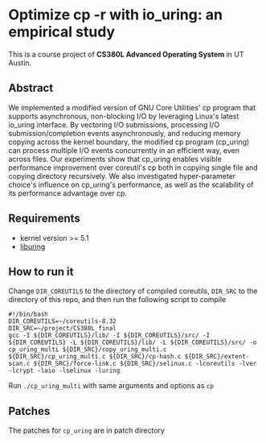 Optimize cp -r with io_uring: an empirical study
====
This is a course project of **CS380L Advanced Operating System** in UT Austin. 

Abstract
----
We implemented a modified version of GNU Core Utilities' cp program that supports asynchronous, non-blocking I/O by leveraging Linux's latest io_uring interface. By vectoring I/O submissions, processing I/O submission/completion events asynchronously, and reducing memory copying across the kernel boundary, the modified cp program (cp_uring) can process multiple I/O events concurrently in an efficient way, even across files. Our experiments show that cp_uring enables visible performance improvement over coreutil's cp both in copying single file and copying directory recursively. We also investigated hyper-parameter choice's influence on cp_uring's performance, as well as the scalability of its performance advantage over cp.

Requirements
----
- kernel version >= 5.1
- [liburing](https://github.com/axboe/liburing)

How to run it
----
Change ```DIR_COREUTILS``` to the directory of compiled coreutils, ```DIR_SRC``` to the directory of this repo, and then run the following script to compile
```
#!/bin/bash
DIR_COREUTILS=~/coreutils-8.32
DIR_SRC=~/project/CS380L_final
gcc -I ${DIR_COREUTILS}/lib/ -I ${DIR_COREUTILS}/src/ -I ${DIR_COREUTILS} -L ${DIR_COREUTILS}/lib/ -L ${DIR_COREUTILS}/src/ -o cp_uring_multi ${DIR_SRC}/copy_uring_multi.c ${DIR_SRC}/cp_uring_multi.c ${DIR_SRC}/cp-hash.c ${DIR_SRC}/extent-scan.c ${DIR_SRC}/force-link.c ${DIR_SRC}/selinux.c -lcoreutils -lver -lcrypt -laio -lselinux -luring
```
Run ```./cp_uring_multi``` with same arguments and options as ```cp```

Patches
----
The patches for ```cp_uring``` are in patch directory
